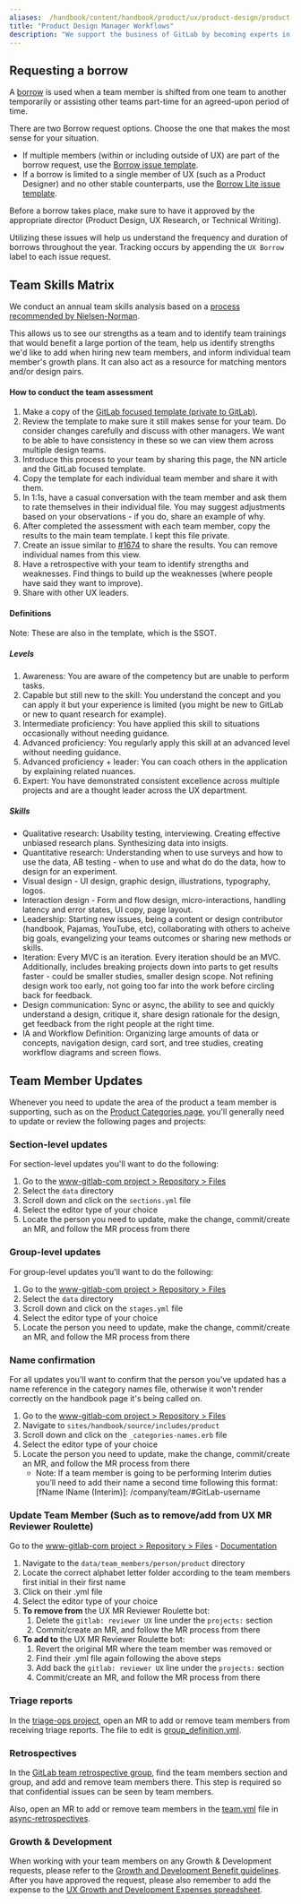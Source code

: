 ```yaml
---
aliases:  /handbook/content/handbook/product/ux/product-design/product-design-manager.html
title: "Product Design Manager Workflows"
description: "We support the business of GitLab by becoming experts in our stage group, educating ourselves about the entire product, and staying engaged with user and business goals. This page contains workflows specifix to Product Design Managers"
---
```


## Requesting a borrow

A [borrow](/handbook/product/product-processes/#borrow) is used when a team member is shifted from one team to another temporarily or assisting other teams part-time for an agreed-upon period of time.

There are two Borrow request options. Choose the one that makes the most sense for your situation.

- If multiple members (within or including outside of UX) are part of the borrow request, use the [Borrow issue template](https://gitlab.com/gitlab-com/Product/-/blob/main/.gitlab/issue_templates/Borrow-Request.md).
- If a borrow is limited to a single member of UX (such as a Product Designer) and no other stable counterparts, use the [Borrow Lite issue template](https://gitlab.com/gitlab-com/Product/-/blob/main/.gitlab/issue_templates/Borrow-Request-Lite.md).

Before a borrow takes place, make sure to have it approved by the appropriate director (Product Design, UX Research, or Technical Writing).

Utilizing these issues will help us understand the frequency and duration of borrows throughout the year. Tracking occurs by appending the `UX Borrow` label to each issue request.

## Team Skills Matrix

We conduct an annual team skills analysis based on a [process recommended by Nielsen-Norman](https://www.nngroup.com/articles/skill-mapping/).

This allows us to see our strengths as a team and to identify team trainings that would benefit a large portion of the team, help us identify strengths we'd like to add when hiring new team members, and inform individual team member's growth plans. It can also act as a resource for matching mentors and/or design pairs.

#### How to conduct the team assessment

1. Make a copy of the [GitLab focused template (private to GitLab)](https://docs.google.com/spreadsheets/d/1mN8Shag6X7xpikxnoJYm-IfWbuhgGe9pRiFm_SvCDD4/edit#gid=0).
1. Review the template to make sure it still makes sense for your team. Do consider changes carefully and discuss with other managers. We want to be able to have consistency in these so we can view them across multiple design teams.
1. Introduce this process to your team by sharing this page, the NN article and the GitLab focused template.
1. Copy the template for each individual team member and share it with them.
1. In 1:1s, have a casual conversation with the team member and ask them to rate themselves in their individual file. You may suggest adjustments based on your observations - if you do, share an example of why.
1. After completed the assessment with each team member, copy the results to the main team template. I kept this file private.
1. Create an issue similar to [#1674](https://gitlab.com/gitlab-org/gitlab-design/-/issues/1674) to share the results. You can remove individual names from this view.
1. Have a retrospective with your team to identify strengths and weaknesses. Find things to build up the weaknesses (where people have said they want to improve).
1. Share with other UX leaders.


#### Definitions

Note: These are also in the template, which is the SSOT.

##### Levels

1. Awareness: You are aware of the competency but are unable to perform tasks.
1. Capable but still new to the skill: You understand the concept and you can apply it but your experience is limited  (you might be new to GitLab or new to quant research for example).
1. Intermediate proficiency: You have applied this skill to situations occasionally without needing guidance.
1. Advanced proficiency: You regularly apply this skill at an advanced level without needing guidance.
1. Advanced proficiency + leader: You can coach others in the application by explaining related nuances.
1. Expert: You have demonstrated consistent excellence across multiple projects and are a thought leader across the UX department.

##### Skills

- Qualitative research: Usability testing, interviewing. Creating effective unbiased research plans. Synthesizing data into insigts.
- Quantitative research: Understanding when to use surveys and how to use the data, AB testing - when to use and what do do the data, how to design for an experiment.
- Visual design - UI design, graphic design, illustrations, typography, logos.
- Interaction design - Form and flow design, micro-interactions, handling latency and error states, UI copy, page layout.
- Leadership: Starting new issues, being a content or design contributor (handbook, Pajamas, YouTube, etc), collaborating with others to acheive big goals, evangelizing your teams outcomes or sharing new methods or skills.
- Iteration: Every MVC is an iteration. Every iteration should be an MVC. Additionally, includes breaking projects down into parts to get results faster - could be smaller studies, smaller design scope. Not refining design work too early, not going too far into the work before circling back for feedback.
- Design communication: Sync or async, the ability to see and quickly understand a design, critique it, share design rationale for the design, get feedback from the right people at the right time.
- IA and Workflow Definition: Organizing large amounts of data or concepts, navigation design, card sort, and tree studies, creating workflow diagrams and screen flows.

## Team Member Updates

Whenever you need to update the area of the product a team member is supporting, such as on the [Product Categories page](/handbook/product/categories), you'll generally need to update or review the following pages and projects:

### Section-level updates

For section-level updates you'll want to do the following:

1. Go to the [www-gitlab-com project > Repository > Files](https://gitlab.com/gitlab-com/www-gitlab-com/-/tree/master)
1. Select the `data` directory
1. Scroll down and click on the `sections.yml` file
1. Select the editor type of your choice
1. Locate the person you need to update, make the change, commit/create an MR, and follow the MR process from there

### Group-level updates

For group-level updates you'll want to do the following:

1. Go to the [www-gitlab-com project > Repository > Files](https://gitlab.com/gitlab-com/www-gitlab-com/-/tree/master)
1. Select the `data` directory
1. Scroll down and click on the `stages.yml` file
1. Select the editor type of your choice
1. Locate the person you need to update, make the change, commit/create an MR, and follow the MR process from there

### Name confirmation

For all updates you'll want to confirm that the person you've updated has a name reference in the category names file, otherwise it won't render correctly on the handbook page it's being called on.

1. Go to the [www-gitlab-com project > Repository > Files](https://gitlab.com/gitlab-com/www-gitlab-com/-/tree/master)
1. Navigate to `sites/handbook/source/includes/product`
1. Scroll down and click on the `_categories-names.erb` file
1. Select the editor type of your choice
1. Locate the person you need to update, make the change, commit/create an MR, and follow the MR process from there
    - Note: If a team member is going to be performing Interim duties you’ll need to add their name a second time following this format: [fName lName (Interim)]: /company/team/#GitLab-username

### Update Team Member (Such as to remove/add from UX MR Reviewer Roulette)

Go to the [www-gitlab-com project > Repository > Files](https://gitlab.com/gitlab-com/www-gitlab-com/-/tree/master) - [Documentation](https://gitlab.com/gitlab-com/www-gitlab-com/-/tree/master/data/team_members/person#team-member-data-schema)

1. Navigate to the `data/team_members/person/product` directory
1. Locate the correct alphabet letter folder according to the team members first initial in their first name
1. Click on their .yml file
1. Select the editor type of your choice
1. **To remove from** the UX MR Reviewer Roulette bot:
    1. Delete the `gitlab: reviewer UX` line under the `projects:` section
    1. Commit/create an MR, and follow the MR process from there
1. **To add to** the UX MR Reviewer Roulette bot:
    1. Revert the original MR where the team member was removed or
    1. Find their .yml file again following the above steps
    1. Add back the `gitlab: reviewer UX` line under the `projects:` section
    1. Commit/create an MR, and follow the MR process from there

### Triage reports

In the [triage-ops project](https://gitlab.com/gitlab-org/quality/triage-ops), open an MR to add or remove team members from receiving triage reports. The file to edit is [group_definition.yml](https://gitlab.com/gitlab-org/quality/triage-ops/-/blob/383402bff66bcdb45e842f7f8dfb1b77a500c650/group-definition.yml).

### Retrospectives

In the [GitLab team retrospective group](https://gitlab.com/gl-retrospectives), find the team members section and group, and add and remove team members there. This step is required so that confidential issues can be seen by team members.

Also, open an MR to add or remove team members in the [team.yml](https://gitlab.com/gitlab-org/async-retrospectives/-/blob/master/teams.yml) file in [async-retrospectives](https://gitlab.com/gitlab-org/async-retrospectives).

### Growth & Development

When working with your team members on any Growth & Development requests, please refer to the [Growth and Development Benefit guidelines](/handbook/total-rewards/benefits/general-and-entity-benefits/growth-and-development/). After you have approved the request, please also remember to add the expense to the [UX Growth and Development Expenses spreadsheet](https://docs.google.com/spreadsheets/d/1hLm_XEX3Vux1Co_dMY5A74io8oqXArDAX6MonlBOYNg).
